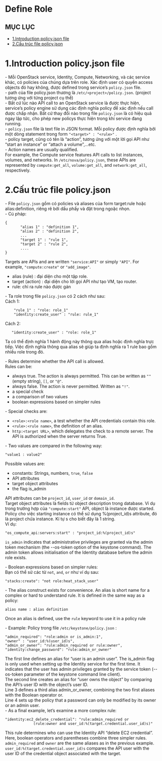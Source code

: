 # Define Role

## MỤC LỤC
- [1.Introduction policy.json file](#1)
- [2.Cấu trúc file policy.json](#2)




<a name="1"></a>
# 1.Introduction policy.json file
\- Mỗi OpenStack service, Identity, Compute, Networking, và các service khác, có policies của chúng dựa trên role. Xác định user có quyền access objects đó hay không, được defined trong service’s `policy.json` file.  
\- path của file policy.json thương là `/etc/<project>/policy.json`. (project tương ứng với từng project cụ thể)  
\- Bất cứ lúc nào API call to an OpenStack service là được thực hiện, service’s policy engine sử dụng các định nghĩa policy để xác định nếu call được chấp nhận. Bất cứ thay đổi nào trong file `policy.json` là có hiệu quả ngay lập tức, cho phép new policys thực hiện trong khi service đang running.  
\- `policy.json` file là text file in JSON format. Mỗi policy được định nghĩa bởi một dòng statement trong form `"<target>" : "<rule>"` .  
\- policy target, cũng có tên là “action”, tương ứng với một lời gọi API như “start an instance” or “attach a volume”,…etc.  
\- Action names are usually qualified. 	
For example, the Compute service features API calls to list instances, volumes, and networks. In `/etc/nova/policy.json`, these APIs are represented by `compute:get_all`, `volume:get_all`, and `network:get_all`, respectively.  

<a name="2"></a>
# 2.Cấu trúc file policy.json
\- File `policy.json` gồm có policies và aliases của form target:rule hoặc alias:definition, riêng rẽ bởi dấu phấy và đặt trong ngoặc nhọn.  
\- Cú pháp:  
```
{
       "alias 1" : "definition 1",
       "alias 2" : "definition 2",
       ...
       "target 1" : "rule 1",
       "target 2" : "rule 2",
       ....
}
```

Targets are APIs and are written `"service:API"` or simply `"API"`. For example, `"compute:create"` or `"add_image"`.  
- alias (rule) : đại diện cho một tập role.
- target (action) : đại diện cho lời gọi API như tạo VM, tạo router.
- rule: chỉ ra rule nào được gán

\- Ta role trong file `policy.json` có 2 cách như sau:  
Cách 1:
```
    "rule_1" : "role: role_1"
    "identity:create_user" : "rule: rule_1"
```

Cách 2:  
```
   "identity:create_user" : "role: role_1"
```

Ta có thể định nghĩa 1 hành động này thông qua alias hoặc định nghĩa trực tiếp. Việc định nghĩa thông qua alias sẽ giúp ta định nghĩa ra 1 rule bao gồm nhiều role trong đó.


\- Rules determine whether the API call is allowed.  
Rules can be:  
- always true. The action is always permitted. This can be written as `""` (empty string), `[]`, or `"@"`.
- always false. The action is never permitted. Written as `"!"`.
- a special check
- a comparison of two values
- boolean expressions based on simpler rules

\- Special checks are:  
- `<role>:<role name>`, a test whether the API credentials contain this role.
- `<rule>:<rule name>`, the definition of an alias.
- `http:<target URL>`, which delegates the check to a remote server. The API is authorized when the server returns True.

\- Two values are compared in the following way:  
```
"value1 : value2"
```

Possible values are:  
- constants: Strings, numbers, `true`, `false`
- API attributes
- target object attributes
- the flag is_admin

API attributes can be `project_id`, `user_id` or `domain_id`.  
Target object attributes là fields từ object description trong database. Ví dụ trong trường hợp của `"compute:start"` API, object là instance được started.  
Policy cho việc starting instance có thể sử dụng %(project_id)s attribute, đó là project chứa instance. Kí tự s cho biết đây là 1 string.  
Ví dụ:  
```
"os_compute_api:servers:start" : "project_id:%(project_id)s"
```

`is_admin` indicates that administrative privileges are granted via the admin token mechanism (the --os-token option of the keystone command). The admin token allows initialisation of the Identity database before the admin role exists.  

\- Boolean expressions based on simpler rules:  
Bạn có thể sử các từ `not`, `and`, `or` như ví dụ sau:  
```
"stacks:create": "not role:heat_stack_user"
```

\- The alias construct exists for convenience. An alias is short name for a complex or hard to understand rule. It is defined in the same way as a policy:  
```
alias name : alias definition
```

Once an alias is defined, use the `rule` keyword to use it in a policy rule

\- Example: Policy trong file `/etc/keystone/policy.json` :  
```
"admin_required": "role:admin or is_admin:1",
"owner" : "user_id:%(user_id)s",
"admin_or_owner": "rule:admin_required or rule:owner",
"identity:change_password": "rule:admin_or_owner"
```

The first line defines an alias for “user is an admin user”. The is_admin flag is only used when setting up the Identity service for the first time. It indicates that the user has admin privileges granted by the service token (--os-token parameter of the keystone command line client).  
The second line creates an alias for “user owns the object” by comparing the API’s user ID with the object’s user ID.  
Line 3 defines a third alias admin_or_owner, combining the two first aliases with the Boolean operator or.  
Line 4 sets up the policy that a password can only be modified by its owner or an admin user.  
\- As a final example, let’s examine a more complex rule:  
```
"identity:ec2_delete_credential": "rule:admin_required or
             (rule:owner and user_id:%(target.credential.user_id)s)"
```

This rule determines who can use the Identity API “delete EC2 credential”. Here, boolean operators and parentheses combine three simpler rules. `admin_required` and `owner` are the same aliases as in the previous example. `user_id:%(target.credential.user_id)s` compares the API user with the user ID of the credential object associated with the target.
















